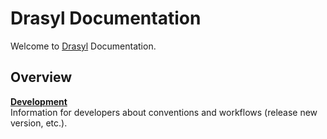 # Drasyl Documentation

Welcome to [Drasyl](https://github.com/sane-city/drasyl) Documentation.

## Overview

[**Development**](development/README.md)<br/>Information for developers about conventions and workflows (release new version, etc.).